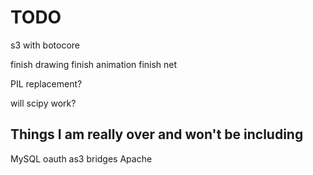 TODO
====

s3 with botocore

finish drawing
finish animation
finish net

PIL replacement?

will scipy work?


Things I am really over and won't be including
----------------------------------------------
MySQL
oauth
as3 bridges
Apache
